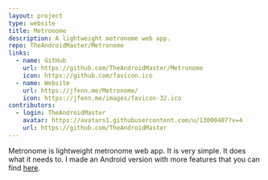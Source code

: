 ```yaml
---
layout: project
type: website
title: Metronome
description: A lightweight metronome web app.
repo: TheAndroidMaster/Metronome
links:
  - name: GitHub
    url: https://github.com/TheAndroidMaster/Metronome
    icon: https://github.com/favicon.ico
  - name: Website
    url: https://jfenn.me/Metronome/
    icon: https://jfenn.me/images/favicon-32.ico
contributors:
  - login: TheAndroidMaster
    avatar: https://avatars1.githubusercontent.com/u/13000407?v=4
    url: https://github.com/TheAndroidMaster
---
```


Metronome is lightweight metronome web app. It is very simple. It does what it needs to. I made an Android version with more features that you can find [here](../../../Metronome-Android).
